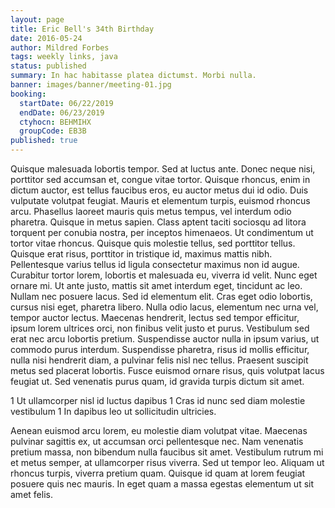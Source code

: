 ```yaml
---
layout: page
title: Eric Bell's 34th Birthday
date: 2016-05-24
author: Mildred Forbes
tags: weekly links, java
status: published
summary: In hac habitasse platea dictumst. Morbi nulla.
banner: images/banner/meeting-01.jpg
booking:
  startDate: 06/22/2019
  endDate: 06/23/2019
  ctyhocn: BEHMIHX
  groupCode: EB3B
published: true
---
```

Quisque malesuada lobortis tempor. Sed at luctus ante. Donec neque nisi, porttitor sed accumsan et, congue vitae tortor. Quisque rhoncus, enim in dictum auctor, est tellus faucibus eros, eu auctor metus dui id odio. Duis vulputate volutpat feugiat. Mauris et elementum turpis, euismod rhoncus arcu. Phasellus laoreet mauris quis metus tempus, vel interdum odio pharetra. Quisque in metus sapien. Class aptent taciti sociosqu ad litora torquent per conubia nostra, per inceptos himenaeos. Ut condimentum ut tortor vitae rhoncus. Quisque quis molestie tellus, sed porttitor tellus. Quisque erat risus, porttitor in tristique id, maximus mattis nibh. Pellentesque varius tellus id ligula consectetur maximus non id augue. Curabitur tortor lorem, lobortis et malesuada eu, viverra id velit. Nunc eget ornare mi. Ut ante justo, mattis sit amet interdum eget, tincidunt ac leo.
Nullam nec posuere lacus. Sed id elementum elit. Cras eget odio lobortis, cursus nisi eget, pharetra libero. Nulla odio lacus, elementum nec urna vel, tempor auctor lectus. Maecenas hendrerit, lectus sed tempor efficitur, ipsum lorem ultrices orci, non finibus velit justo et purus. Vestibulum sed erat nec arcu lobortis pretium. Suspendisse auctor nulla in ipsum varius, ut commodo purus interdum. Suspendisse pharetra, risus id mollis efficitur, nulla nisi hendrerit diam, a pulvinar felis nisl nec tellus. Praesent suscipit metus sed placerat lobortis. Fusce euismod ornare risus, quis volutpat lacus feugiat ut. Sed venenatis purus quam, id gravida turpis dictum sit amet.

1 Ut ullamcorper nisl id luctus dapibus
1 Cras id nunc sed diam molestie vestibulum
1 In dapibus leo ut sollicitudin ultricies.

Aenean euismod arcu lorem, eu molestie diam volutpat vitae. Maecenas pulvinar sagittis ex, ut accumsan orci pellentesque nec. Nam venenatis pretium massa, non bibendum nulla faucibus sit amet. Vestibulum rutrum mi et metus semper, at ullamcorper risus viverra. Sed ut tempor leo. Aliquam ut rhoncus turpis, viverra pretium quam. Quisque id quam at lorem feugiat posuere quis nec mauris. In eget quam a massa egestas elementum ut sit amet felis.
